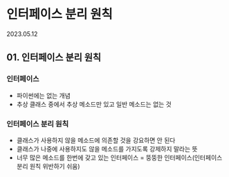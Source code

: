 # 인터페이스 분리 원칙

2023.05.12

## 01. 인터페이스 분리 원칙
### 인터페이스
- 파이썬에는 없는 개념
- 추상 클래스 중에서 추상 메소드만 있고 일반 메소드는 없는 것

### 인터페이스 분리 원칙
- 클래스가 사용하지 않을 메소드에 의존할 것을 강요하면 안 된다
- 클래스가 나중에 사용하지도 않을 메소드를 가지도록 강제하지 말라는 뜻
- 너무 많은 메소드를 한번에 갖고 있는 인터페이스 = 뚱뚱한 인터페이스(인터페이스 분리 원칙 위반하기 쉬움)
